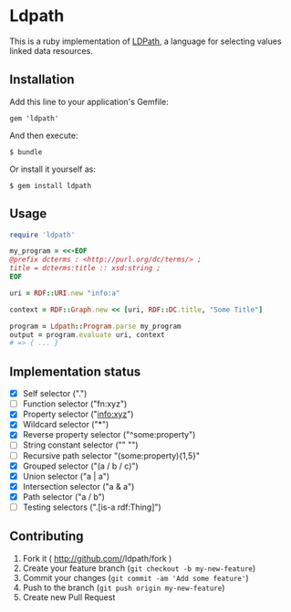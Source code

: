 # Ldpath

This is a ruby implementation of [LDPath](http://marmotta.apache.org/ldpath/language.html), a language for selecting values linked data resources.

## Installation

Add this line to your application's Gemfile:

    gem 'ldpath'

And then execute:

    $ bundle

Or install it yourself as:

    $ gem install ldpath

## Usage

```ruby
require 'ldpath'

my_program = <<-EOF
@prefix dcterms : <http://purl.org/dc/terms/> ;
title = dcterms:title :: xsd:string ;
EOF

uri = RDF::URI.new "info:a"

context = RDF::Graph.new << [uri, RDF::DC.title, "Some Title"]

program = Ldpath::Program.parse my_program
output = program.evaluate uri, context
# => { ... }
```

## Implementation status

- [x] Self selector (".")
- [ ] Function selector ("fn:xyz")
- [x] Property selector ("<info:xyz>")
- [x] Wildcard selector ("*")
- [x] Reverse property selector ("^some:property")
- [ ] String constant selector ("\" \"")
- [ ] Recursive path selector "(some:property){1,5}"
- [x] Grouped selector ("(a / b / c)")
- [x] Union selector ("a | a")
- [x] Intersection selector ("a & a")
- [x] Path selector ("a / b")
- [ ] Testing selectors (".[is-a rdf:Thing]")

## Contributing

1. Fork it ( http://github.com/<my-github-username>/ldpath/fork )
2. Create your feature branch (`git checkout -b my-new-feature`)
3. Commit your changes (`git commit -am 'Add some feature'`)
4. Push to the branch (`git push origin my-new-feature`)
5. Create new Pull Request
